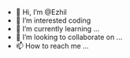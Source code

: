 - 👋 Hi, I’m @Ezhil
- 👀 I’m interested coding
- 🌱 I’m currently learning ...
- 💞️ I’m looking to collaborate on ...
- 📫 How to reach me ...

<!---
EzhilkumaranS/EzhilkumaranS is a ✨ special ✨ repository because its `README.md` (this file) appears on your GitHub profile.
You can click the Preview link to take a look at your changes.
--->
